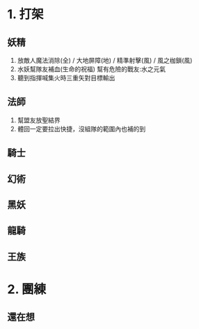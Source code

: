 # 1. 打架

## 妖精
1. 放敵人魔法消除(全) / 大地屏障(地) / 精準射擊(風) / 風之枷鎖(風)
2. 水妖幫隊友補血(生命的祝福) 幫有危險的戰友:水之元氣
3. 聽到指揮喊集火時三重矢對目標輸出

## 法師
1. 幫盟友放聖結界
2. 體回一定要拉出快捷，沒組隊的範圍內也補的到

## 騎士

## 幻術

## 黑妖

## 龍騎

## 王族

# 2. 團練
## 還在想
